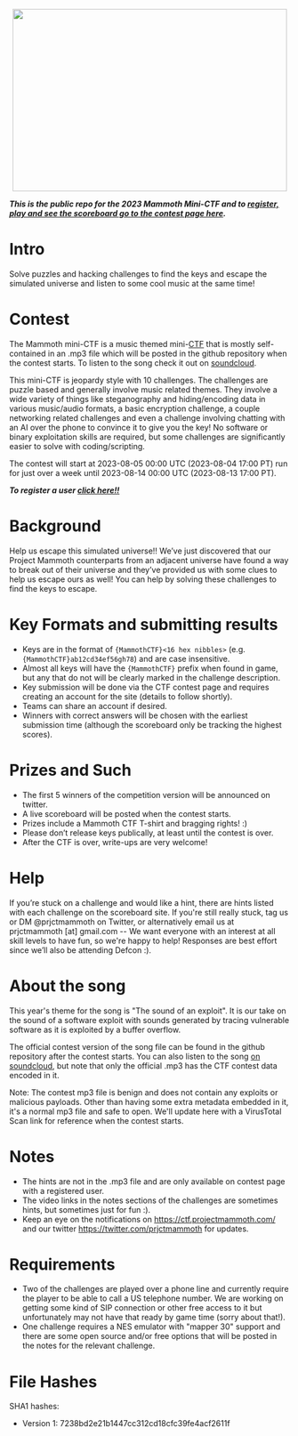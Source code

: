 <p align="center">
<img src="https://projectmammoth.com/images/Pixel-Mammoth-Headphones-Medium.png" height="328" width="493">
</p>

***This is the public repo for the 2023 Mammoth Mini-CTF and to [register, play and see the scoreboard go to the contest page here](https://mammoth.ctfd.io/).***

# Intro
Solve puzzles and hacking challenges to find the keys and escape the simulated
universe and listen to some cool music at the same time!

# Contest
The Mammoth mini-CTF is a music themed mini-[CTF](https://ctfd.io/whats-a-ctf/)
that is mostly self-contained in an .mp3 file which will be posted in the github
repository when the contest starts. To listen to the song check it out on
[soundcloud](https://soundcloud.com/projectmammoth/debugged-the-sound-of-an).

This mini-CTF is jeopardy style with 10 challenges.  The challenges are puzzle
based and generally involve music related themes.  They involve a wide variety
of things like steganography and hiding/encoding data in various music/audio
formats, a basic encryption challenge, a couple networking related challenges
and even a challenge involving chatting with an AI over the phone to convince
it to give you the key! No software or binary exploitation skills are required,
but some challenges are significantly easier to solve with coding/scripting.

The contest will start at 2023-08-05 00:00 UTC (2023-08-04 17:00 PT) run for just
over a week until 2023-08-14 00:00 UTC (2023-08-13 17:00 PT).

***To register a user [click here!!](https://mammoth.ctfd.io/register)***

# Background
Help us escape this simulated universe!! We’ve just discovered that our Project
Mammoth counterparts from an adjacent universe have found a way to break out
of their universe and they’ve provided us with some clues to help us escape
ours as well!  You can help by solving these challenges to find the keys to
escape.

# Key Formats and submitting results
* Keys are in the format of `{MammothCTF}<16 hex nibbles>` (e.g.
  `{MammothCTF}ab12cd34ef56gh78`) and are case insensitive.
* Almost all keys will have the `{MammothCTF}` prefix when found in
  game, but any that do not will be clearly marked in the challenge description.
* Key submission will be done via the CTF contest page and requires creating an
  account for the site (details to follow shortly).
* Teams can share an account if desired.
* Winners with correct answers will be chosen with the earliest submission time
  (although the scoreboard only be tracking the highest scores).

# Prizes and Such
* The first 5 winners of the competition version will be announced on twitter.
* A live scoreboard will be posted when the contest starts.
* Prizes include a Mammoth CTF T-shirt and bragging rights! :)
* Please don’t release keys publically, at least until the
  contest is over.
* After the CTF is over, write-ups are very welcome!

# Help
If you’re stuck on a challenge and would like a hint, there are hints
listed with each challenge on the scoreboard site.  If you're still really
stuck, tag us or DM @prjctmammoth on Twitter, or alternatively email us at
prjctmammoth [at] gmail.com -- We want everyone with an interest at all
skill levels to have fun, so we're happy to help!  Responses are best
effort since we’ll also be attending Defcon :).

# About the song
This year's theme for the song is "The sound of an exploit".  It is our take
on the sound of a software exploit with sounds generated by tracing vulnerable
software as it is exploited by a buffer overflow.

The official contest version of the song file can be found in the github
repository after the contest starts.  You can also listen to the song
[on soundcloud](https://soundcloud.com/projectmammoth/debugged-the-sound-of-an),
but note that only the official .mp3 has the CTF contest data encoded in it.

Note: The contest mp3 file is benign and does not contain any exploits or
malicious payloads.  Other than having some extra metadata embedded in it,
it's a normal mp3 file and safe to open.  We'll update here with a VirusTotal
Scan link for reference when the contest starts.

# Notes
* The hints are not in the .mp3 file and are only available on contest page with
  a registered user.
* The video links in the notes sections of the challenges are sometimes hints,
  but sometimes just for fun :).
* Keep an eye on the notifications on https://ctf.projectmammoth.com/ and our
  twitter https://twitter.com/prjctmammoth for updates.

# Requirements
* Two of the challenges are played over a phone line and currently require
  the player to be able to call a US telephone number.  We are working on
  getting some kind of SIP connection or other free access to it but
  unfortunately may not have that ready by game time (sorry about that!).
* One challenge requires a NES emulator with "mapper 30" support and there
  are some open source and/or free options that will be posted in the notes
  for the relevant challenge.


# File Hashes
SHA1 hashes:
* Version 1: 7238bd2e21b1447cc312cd18cfc39fe4acf2611f
